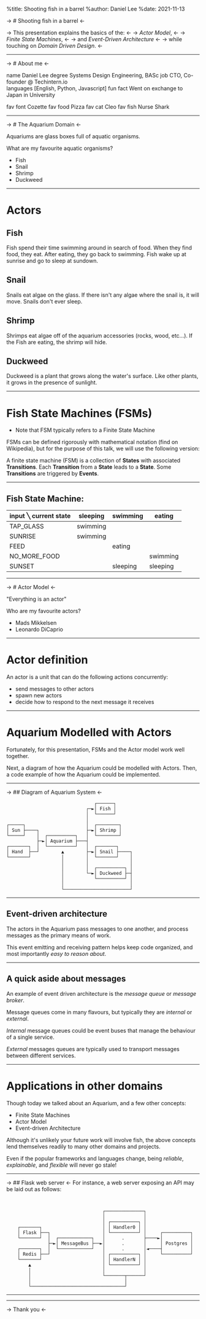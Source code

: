 %title: Shooting fish in a barrel
%author: Daniel Lee
%date: 2021-11-13

-> # Shooting fish in a barrel <-

-> This presentation explains the basics of the: <-
-> _Actor Model_, <-
-> _Finite State Machines_, <-
-> and _Event-Driven Architecture_ <-
-> while touching on _Domain Driven Design_. <-

---

-> # About me <-

name            Daniel Lee
degree          Systems Design Engineering, BASc
job             CTO, Co-founder @ Techintern.io    
languages       [English, Python, Javascript]
fun fact        Went on exchange to Japan in University

fav font        Cozette
fav food        Pizza
fav cat         Cleo
fav fish        Nurse Shark

---

-> # The Aquarium Domain <-

Aquariums are glass boxes full of aquatic organisms.

What are my favourite aquatic organisms?

- Fish
- Snail
- Shrimp
- Duckweed

---

# Actors

## Fish

Fish spend their time swimming around in search of food.
When they find food, they eat. After eating, they go back to swimming.
Fish wake up at sunrise and go to sleep at sundown.

## Snail

Snails eat algae on the glass.
If there isn't any algae where the snail is, it will move.
Snails don't ever sleep.

## Shrimp

Shrimps eat algae off of the aquarium accessories (rocks, wood, etc...).
If the Fish are eating, the shrimp will hide.

## Duckweed

Duckweed is a plant that grows along the water's surface.
Like other plants, it grows in the presence of sunlight.

---

# Fish State Machines (FSMs)

- Note that FSM typically refers to a Finite State Machine

FSMs can be defined rigorously with mathematical notation (find on Wikipedia),
but for the purpose of this talk, we will use the following version:

A finite state machine (FSM) is a collection of **States** with associated **Transitions**.
Each **Transition** from a **State** leads to a **State**.
Some **Transitions** are triggered by **Events**.

---

## Fish State Machine:

| input ╲ current state | sleeping | swimming | eating   |
| --------------------- | -------- | -------- | -------- |
| TAP_GLASS             | swimming |          |          |
| SUNRISE               | swimming |          |          |
| FEED                  |          | eating   |          |
| NO_MORE_FOOD          |          |          | swimming |
| SUNSET                |          | sleeping | sleeping |

---

-> # Actor Model <-

"Everything is an actor"

Who are my favourite actors?
- Mads Mikkelsen
- Leonardo DiCaprio

---

# Actor definition

An actor is a unit that can do the following actions concurrently:

- send messages to other actors
- spawn new actors
- decide how to respond to the next message it receives

---

# Aquarium Modelled with Actors

Fortunately, for this presentation, FSMs and the Actor model
work well together.

Next, a diagram of how the Aquarium could be modelled with Actors.
Then, a code example of how the Aquarium could be implemented.

---

-> ## Diagram of Aquarium System <-

```
                                ┌──────┐
                             ┌─►│ Fish │
                             │  └──────┘
                             │
┌─────┐                      │  ┌────────┐
│ Sun ├────┐                 ├─►│ Shrimp │
└─────┘    │  ┌──────────┐   │  └────────┘
           ├─►│ Aquarium ├───┤        
┌───────┐  │  └──────────┘   │  ┌───────┐
│ Hand  ├──┘        ▲        ├─►│ Snail ├────┐
└───────┘           │        │  └───────┘    │
                    │        │               │
                    │        │  ┌──────────┐ │
                    │        └─►│ Duckweed ├─┤
                    │           └──────────┘ │
                    │                        │
                    └────────────────────────┘

```

---

## Event-driven architecture

The actors in the Aquarium pass messages to one another,
and process messages as the primary means of work.

This event emitting and receiving pattern helps keep code organized,
and most importantly *easy to reason about*.


---

## A quick aside about messages

An example of event driven architecture is the *message queue* or *message broker*.

Message queues come in many flavours, 
but typically they are *internal* or *external*.

*Internal* message queues could be event buses that manage the behaviour of
a single service.

*External* messages queues are typically used to transport messages between
different services.

---

# Applications in other domains

Though today we talked about an Aquarium, and a few other concepts:

- Finite State Machines
- Actor Model
- Event-driven Architecture

Although it's unlikely your future work will involve fish,
the above concepts lend themselves readily to many other domains and projects.

Even if the popular frameworks and languages change, 
being *reliable*, *explainable*, and *flexible* will never go stale!


---

-> ## Flask web server <-
For instance, a web server exposing an API may be laid out as follows:
```


                                   ┌──────────────┐
                                   │              │
                                   │ ┌──────────┐ │
    ┌───────┐                      │ │ Handler0 │ │
    │ Flask ├──┐                   │ └──────────┘ │     ┌──────────┐
    └───────┘  │  ┌────────────┐   │      .       ├────►│          │
               ├─►│ MessageBus ├──►│      .       │     │ Postgres │
    ┌───────┐  │  └────────────┘   │      .       │◄────┤          │
    │ Redis ├──┘                   │ ┌──────────┐ │     └──────────┘
    └───────┘                      │ │ HandlerN │ │
        ▲                          │ └──────────┘ │
        │                          │              │
        │                          └───────┬──────┘
        │                                  │
        └──────────────────────────────────┘

```
---



---

-> Thank you <-


